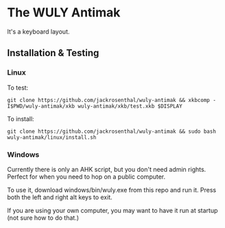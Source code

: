 # The WULY Antimak

It's a keyboard layout.

## Installation & Testing

### Linux

To test:

    git clone https://github.com/jackrosenthal/wuly-antimak && xkbcomp -I$PWD/wuly-antimak/xkb wuly-antimak/xkb/test.xkb $DISPLAY

To install:

    git clone https://github.com/jackrosenthal/wuly-antimak && sudo bash wuly-antimak/linux/install.sh

### Windows

Currently there is only an AHK script, but you don't need admin rights. Perfect for when you need to
hop on a public computer.

To use it, download windows/bin/wuly.exe from this repo and run it. Press both the left and right alt
keys to exit.

If you are using your own computer, you may want to have it run at startup (not sure how to do that.)
